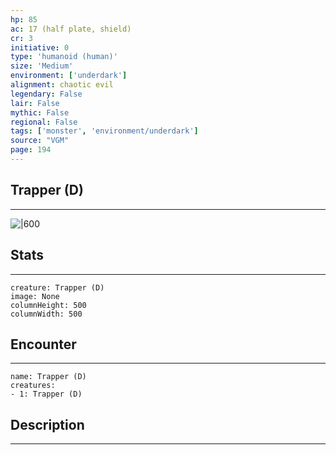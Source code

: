 ```yaml
---
hp: 85
ac: 17 (half plate, shield)
cr: 3
initiative: 0
type: 'humanoid (human)'    
size: 'Medium'
environment: ['underdark']
alignment: chaotic evil
legendary: False
lair: False
mythic: False
regional: False
tags: ['monster', 'environment/underdark']
source: "VGM"
page: 194
---
```


## Trapper (D)
---

![|600](D:/Program%20Files/5e.tools/img/bestiary/VGM/Trapper.jpg)

## Stats
---

```statblock
creature: Trapper (D)
image: None
columnHeight: 500
columnWidth: 500
```

## Encounter
---

```encounter-table
name: Trapper (D)
creatures:
- 1: Trapper (D)
```

## Description
---




